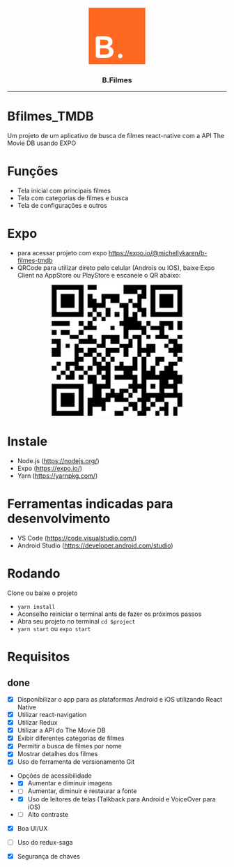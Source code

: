 <p align="center">
  <img alt="B.FIlmes: seu buscador de filmes" src="./app/assets/images/icon.png" height="130" width="130" />
  <h3 align="center">B.Filmes</h3>
</p>

---
# Bfilmes_TMDB
Um projeto de um aplicativo de busca de filmes react-native com a API The Movie DB usando EXPO

# Funções
- Tela inicial com principais filmes
- Tela com categorias de filmes e busca
- Tela de configurações e outros

# Expo
- para acessar projeto com expo https://expo.io/@michellykaren/b-filmes-tmdb
- QRCode para utilizar direto pelo celular (Androis ou IOS), baixe Expo Client na AppStore ou PlayStore e escaneie o QR abaixo:
<p align="center">
  <img alt="QRCode Expo" src="./QRCode.jpg" height="300" width="300" />
</p>

# Instale
- Node.js (https://nodejs.org/) 
- Expo (https://expo.io/) 
- Yarn (https://yarnpkg.com/)

# Ferramentas indicadas para desenvolvimento
- VS Code (https://code.visualstudio.com/)
- Android Studio (https://developer.android.com/studio)

# Rodando
Clone ou baixe o projeto
- `yarn install`
- Aconselho reiniciar o terminal ants de fazer os próximos passos
- Abra seu projeto no terminal `cd $project`
- `yarn start` ou `expo start`

# Requisitos
## done
- [x] Disponíbilizar o app para as plataformas Android e iOS utilizando React Native
- [x] Utilizar react-navigation 
- [x] Utilizar Redux
- [x] Utilizar a API do The Movie DB
- [x] Exibir diferentes categorias de filmes
- [x] Permitir a busca de filmes por nome
- [x] Mostrar detalhes dos filmes
- [x] Uso de ferramenta de versionamento Git
- Opções de acessibilidade
- - [x] Aumentar e diminuir imagens
- - [ ] Aumentar, diminuir e restaurar a fonte
- - [x] Uso de leitores de telas (Talkback para Android e VoiceOver para iOS)
- - [ ] Alto contraste
- [x] Boa UI/UX
- [ ] Uso do redux-saga
- [x] Segurança de chaves

